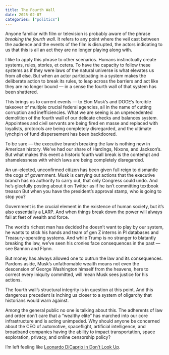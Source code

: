 ```yaml
---
title: The Fourth Wall
date: 2025-02-07
categories: ["politics"]
---
```


Anyone familiar with film or television is probably aware of the phrase *breaking the fourth wall*. It refers to any point where the veil cast between the audience and the events of the film is disrupted, the actors indicating to us that this is all an act they are no longer playing along with. 

I like to apply this phrase to other scenarios. Humans instinctually create systems, rules, stories, et cetera. To have the capacity to follow these systems as if they were laws of the natural universe is what elevates us from all else. But when an actor participating in a system makes the deliberate action to break its rules, to leap across the barriers and act like they are no longer bound — in a sense the fourth wall of that system has been shattered. 

This brings us to current events — to Elon Musk’s and DOGE’s forcible takeover of multiple crucial federal agencies, all in the name of cutting corruption and inefficiencies. What we are seeing is an unprecedented demolition of the fourth wall of our delicate checks and balances system. Appointees and civil servants are being fired en masse and replaced with loyalists, protocols are being completely disregarded, and the ultimate lynchpin of fund dispersement has been backdoored.   

To be sure — the executive branch breaking the law is nothing new in American history. We’ve had our share of Hardings, Nixons, and Jackson’s. But what makes this event a historic fourth wall break is the contempt and shamelessness with which laws are being completely disregarded. 

An un-elected, unconfirmed citizen has been given full reign to dismantle the cogs of government. Musk is carrying out actions that the executive branch has no authority to carry out, that only Congress could undo. And he’s gleefully posting about it on Twitter as if he isn’t committing textbook treason But when you have the president’s approval stamp, who is going to stop you? 

Government is the crucial element in the existence of human society, but it’s also essentially a LARP. And when things break down the power will always fall at feet of wealth and force. 

The world’s richest man has decided he doesn’t want to play by our system, he wants to stick his hands and team of gen Z interns in PI databases and Treasury-operating systems. And while Trump is no stranger to blatantly breaking the law, we’ve seen his cronies face consequences in the past — see Bannon and Flynn.

But money has always allowed one to outrun the law and its consequences. Pardons aside, Musk’s unfathomable wealth means not even the descension of George Washington himself from the heavens, here to correct every iniquity committed, will mean Musk sees justice for his actions. 

The fourth wall’s structural integrity is in question at this point. And this dangerous precedent is inching us closer to a system of oligarchy that historians would warn against. 

Among the general public no one is talking about this. The adherents of law and order don’t care that a “wealthy elite” has marched into our core infrastructure and is acting unimpeded. Why should anyone be concerned about the CEO of automotive, spaceflight, artificial intelligence, and broadband companies having the ability to impact transportation, space exploration, privacy, and online censorship policy?

I’m left feeling like [Leonardo DiCaprio in Don’t Look Up](https://youtu.be/L99-t5OvSbk?si=yusfTys0fAY7u8ks). 